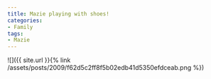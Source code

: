```yaml
---
title: Mazie playing with shoes!
categories:
- Family
tags:
- Mazie
---
```


![]({{ site.url }}{% link /assets/posts/2009/f62d5c2ff8f5b02edb41d5350efdceab.png %})
